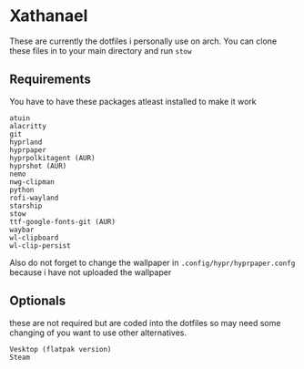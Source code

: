 # Xathanael

These are currently the dotfiles i personally use on arch.
You can clone these files in to your main directory and run `stow`

## Requirements

You have to have these packages atleast installed to make it work

```
atuin
alacritty
git
hyprland
hyprpaper
hyprpolkitagent (AUR)
hyprshot (AUR)
nemo
nwg-clipman
python
rofi-wayland
starship
stow
ttf-google-fonts-git (AUR)
waybar
wl-clipboard
wl-clip-persist
```

Also do not forget to change the wallpaper in `.config/hypr/hyprpaper.confg` because i have not uploaded the wallpaper

## Optionals

these are not required but are coded into the dotfiles so may need some changing of you want to use other alternatives.

```
Vesktop (flatpak version)
Steam
```

